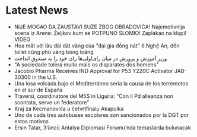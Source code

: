 # Latest News
-  NIJE MOGAO DA ZAUSTAVI SUZE ZBOG OBRADOVIĆA! Najemotivnija scena iz Arene: Željkov kum se POTPUNO SLOMIO! Zaplakao na klupi! VIDEO
-  Hoa mắt với lâu đài dát vàng của "đại gia đồng nát" ở Nghệ An, đến toilet cũng phủ vàng bóng loáng
-  وزیر آموزش و پرورش در میان رای‌اولی‌ها رای خود را به صندوق انداخت
-  "A sociedade tolera muito mais os disparates dos homens"
-  Jacobio Pharma Receives IND Approval for P53 Y220C Activator JAB-30300 in the U.S.
-  Una losa volcada bajo el Mediterráneo sería la causa de los terremotos en el sur de España
-  Traversi, coordinatore del M5S in Liguria: “Con il Pd alleanza non scontata, serve un federatore”
-  Kraj za Kecmanovića u četvrtfinalu Akapulka
-  Uno de cada tres autobuses escolares son sancionados por la DGT por estos motivos
-  Ersin Tatar, 3’üncü Antalya Diplomasi Forumu’nda temaslarda bulunacak

